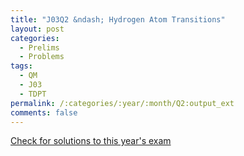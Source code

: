 ```yaml
---
title: "J03Q2 &ndash; Hydrogen Atom Transitions"
layout: post
categories:
  - Prelims
  - Problems
tags:
  - QM
  - J03
  - TDPT
permalink: /:categories/:year/:month/Q2:output_ext
comments: false
---
```

<object data="2003J2Q.pdf" type="application/pdf" width="100%" height="500"></object>
<div class="message"><a href='https://princetonprelim.com/prelim/10/'>Check for solutions to this year's exam</a></div>